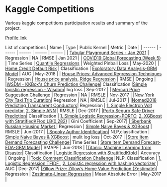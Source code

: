 # Kaggle Competitions

Various kaggle competitions participation results and summary of the project.

[Profile link](https://www.kaggle.com/sudhirnl7)


List of competitions
| Name | Type  | Public Kernel | Metric | Date |
| ------ | ------ | ------ |  ------ | ------ |
| [Tabular Playground Series - Jan 2021](https://www.kaggle.com/c/tabular-playground-series-jan-2021) | Regression | NA | RMSE | Jan 2021 |
| [COVID19 Global Forecasting (Week 5)](https://www.kaggle.com/c/covid19-global-forecasting-week-5) | Time Series | [Quantile Regressions](https://www.kaggle.com/sudhirnl7/quantile-regression) | Weighted Pinball Loss | May-2020 |
| [Home Credit Default Risk](https://www.kaggle.com/c/home-credit-default-risk) | Classification | [Exploratory Data Analysis-GBM Model](https://www.kaggle.com/sudhirnl7/exploratory-data-analysis-gbm-model) | AUC | May-2018 |
| [House Prices: Advanced Regression Techniques](https://www.kaggle.com/c/house-prices-advanced-regression-techniques) | Regression | [House price analysis, Ridge Regression](https://www.kaggle.com/sudhirnl7/house-price-analysis-ridge-regression) | RMSE | Ongoing |
|[WSDM - KKBox's Churn Prediction Challenge](https://www.kaggle.com/c/kkbox-churn-prediction-challenge)| Classification |[Simple logistic regression - Wisdom](https://www.kaggle.com/sudhirnl7/simple-logistic-regression-wisdom)| log loss | Sep-2017 |
| [Mercari Price Suggestion Challenge](https://www.kaggle.com/c/mercari-price-suggestion-challenge) | Regression | NA | RMSLE | Nov-2017 |
|[New York City Taxi Trip Duration](https://www.kaggle.com/c/nyc-taxi-trip-duration)| Regression | NA | RMSLE | Jul-2017 |
|[Nomad2018 Predicting Transparent Conductors](https://www.kaggle.com/c/nomad2018-predict-transparent-conductors)| Regression | [1. Simple Electron Volt predictor](https://www.kaggle.com/sudhirnl7/simple-electron-volt-predictor), [2. Simple ANN](https://www.kaggle.com/sudhirnl7/simple-ann) | RMSLE | Dec-2017 |
|[Porto Seguro Safe Driver Prediction](https://www.kaggle.com/c/porto-seguro-safe-driver-prediction)| Classification | [1. Simple Logistic Regression-PORTO](https://www.kaggle.com/sudhirnl7/simple-logistic-model-porto), [2. XGBoost with StratifiedKFlod LB(0.282)](https://www.kaggle.com/sudhirnl7/xgboost-with-stratifiedkflod-lb-0-282) | Gini Coefficient | Sep-2017|
|[ Sberbank Russian Housing Market ](https://www.kaggle.com/c/sberbank-russian-housing-market)| Regression | [Simple Naive Bayes & XGBoost](https://www.kaggle.com/sudhirnl7/simple-naive-bayes-xgboost) | RMSLE | Jun-2017 |
|[ Spooky Author Identification](https://www.kaggle.com/c/spooky-author-identification)| NLP,classification | [Simple Naive Bayes & XGBoost](https://www.kaggle.com/sudhirnl7/simple-naive-bayes-xgboost) | mulit log loss | Oct-2017 |
|[Store Item Demand Forecasting Challenge](https://www.kaggle.com/c/demand-forecasting-kernels-only)| Time Series | [Store Item Demand Forecast-EDA-GBM Model](https://www.kaggle.com/sudhirnl7/tore-item-demand-forecast-eda-gbm-model) | SMAPE | Jun-2018 |
|[Titanic: Machine Learning from Disaster](https://www.kaggle.com/c/titanic)| Classification | [Logistic Regression with StratifiedKfold](https://www.kaggle.com/sudhirnl7/logistic-regression-with-stratifiedkfold) | Accuracy | Ongoing |
|[Toxic Comment Classification Challenge](https://www.kaggle.com/c/jigsaw-toxic-comment-classification-challenge)| NLP, Classification | [1. Logistic Regression TFIDF ](https://www.kaggle.com/sudhirnl7/logistic-regression-tfidf), [2. Logistic regression with hashing vectorizer](https://www.kaggle.com/sudhirnl7/logistic-regression-with-hashing-vectorizer) | AUC | Dec-2017|
|[Zillow Prize: Zillow’s Home Value Prediction (Zestimate)](https://www.kaggle.com/c/zillow-prize-1)| Regression | [Zestimate-Linear Regression](https://www.kaggle.com/sudhirnl7/zestimate-linear-regression) | Mean Absolute Error | May-2017 |


